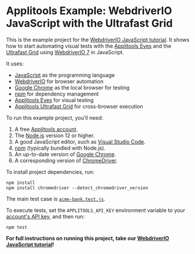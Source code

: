 # Applitools Example: WebdriverIO JavaScript with the Ultrafast Grid

This is the example project for the [WebdriverIO JavaScript tutorial](https://applitools.com/tutorials/quickstart/web/webdriverio).
It shows how to start automating visual tests with the [Applitools Eyes](https://applitools.com/platform/eyes/)
and the [Ultrafast Grid](https://applitools.com/platform/ultrafast-grid/)
using [WebdriverIO 7](https://webdriver.io/) in JavaScript.

It uses:

* [JavaScript](https://developer.mozilla.org/en-US/docs/Web/JavaScript) as the programming language
* [WebdriverIO](https://webdriver.io/) for browser automation
* [Google Chrome](https://www.google.com/chrome/downloads/) as the local browser for testing
* [npm](https://www.npmjs.com/) for dependency management
* [Applitools Eyes](https://applitools.com/platform/eyes/) for visual testing
* [Applitools Ultrafast Grid](https://applitools.com/platform/ultrafast-grid/) for cross-browser execution

To run this example project, you'll need:

1. A free [Applitools account](https://auth.applitools.com/users/register).
2. The [Node.js](https://nodejs.org/en/) version 12 or higher.
3. A good JavaScript editor, such as [Visual Studio Code](https://code.visualstudio.com/).
4. [npm](https://www.npmjs.com/) (typically bundled with Node.js).
5. An up-to-date version of [Google Chrome](https://www.google.com/chrome/downloads/).
6. A corresponding version of [ChromeDriver](https://chromedriver.chromium.org/downloads).

To install project dependencies, run:

```
npm install
npm install chromedriver --detect_chromedriver_version
```

The main test case is [`acme-bank.test.js`](test/acme-bank.test.js).

To execute tests, set the `APPLITOOLS_API_KEY` environment variable
to your [account's API key](https://applitools.com/tutorials/getting-started/setting-up-your-environment.html),
and then run:

```
npm test
```

**For full instructions on running this project, take our
[WebdriverIO JavaScript tutorial](https://applitools.com/tutorials/quickstart/web/webdriverio)!**